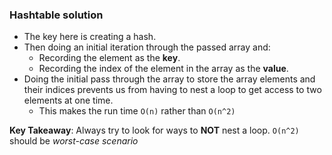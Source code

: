 ### Hashtable solution
* The key here is creating a hash.
* Then doing an initial iteration through the passed array and:
  * Recording the element as the __key__.
  * Recording the index of the element in the array as the __value__.
* Doing the initial pass through the array to store the array elements and their
  indices prevents us from having to nest a loop to get access to two elements
  at one time.
  * This makes the run time `O(n)` rather than `O(n^2)`

__Key Takeaway__: Always try to look for ways to __NOT__ nest a loop. `O(n^2)`
  should be *worst-case scenario*
